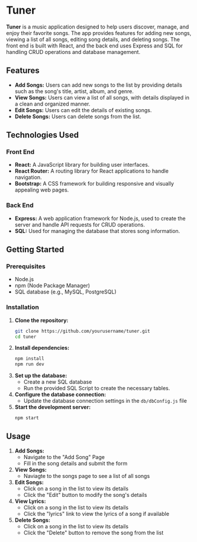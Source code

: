 # Tuner

**Tuner** is a music application designed to help users discover, manage, and enjoy their favorite songs. The app provides features for adding new songs, viewing a list of all songs, editing song details, and deleting songs. The front end is built with React, and the back end uses Express and SQL for handling CRUD operations and database management.

## Features

- **Add Songs:** Users can add new songs to the list by providing details such as the song's title, artist, album, and genre.
- **View Songs:** Users can view a list of all songs, with details displayed in a clean and organized manner.
- **Edit Songs:** Users can edit the details of existing songs.
- **Delete Songs:** Users can delete songs from the list.

## Technologies Used

### Front End
- **React:** A JavaScript library for building user interfaces.
- **React Router:** A routing library for React applications to handle navigation.
- **Bootstrap:** A CSS framework for building responsive and visually appealing web pages.

### Back End
- **Express:** A web application framework for Node.js, used to create the server and handle API requests for CRUD operations.
- **SQL:** Used for managing the database that stores song information.

## Getting Started

### Prerequisites
- Node.js
- npm (Node Package Manager)
- SQL database (e.g., MySQL, PostgreSQL)

### Installation

1. **Clone the repository:**
   ```bash
   git clone https://github.com/yourusername/tuner.git
   cd tuner
2. **Install dependencies:**
    ```bash
    npm install
    npm run dev
3. **Set up the database:**
    - Create a new SQL database
    - Run the provided SQL Script to create the necessary tables.
4. **Configure the database connection:**
    - Update the database connection settings in the `db/dbConfig.js` file
5. **Start the development server:**
    ```bash
    npm start

## Usage
1. **Add Songs:**
    - Navigate to the "Add Song" Page
    - Fill in the song details and submit the form
2. **View Songs:**
    - Naviagte to the songs page to see a list of all songs
3. **Edit Songs:**
    - Click on a song in the list to view its details
    - Click the  "Edit" button to modify the song's details
4. **View Lyrics:**
    - Click on a song in the list to view its details
    - Click the "lyrics" link to view the lyrics of a song if available
5. **Delete Songs:**
    - Click on a song in the list to view its details
    - Click the "Delete" button to remove the song from the list